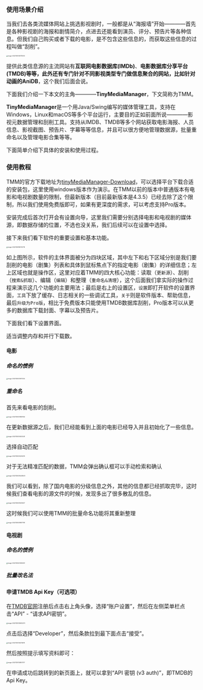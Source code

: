 ### 使用场景介绍

当我们去各类流媒体网站上挑选影视剧时，一般都是从“海报墙”开始————首先是各种影视剧的海报和剧情简介，点进去还能看到演员、评分、预告片等各种信息。但我们自己购买或者下载的电影，是不包含这些信息的，而获取这些信息的过程叫做“刮削”。



<img src="https://kiwi4814-1256211473.cos.ap-nanjing.myqcloud.com//img202211251337871.webp" alt="image-20221125133731203" style="zoom:25%;" />





提供此类信息源的主流网站有**互联网电影数据库(IMDb)**、**电影数据库分享平台(TMDB)**等等，此外还有专门针对不同影视类型专门做信息聚合的网站，比如针对动画的**AniDB**，这个我们后面会说。



下面我们介绍一下本文的主角————**TinyMediaManager**，下文简称为TMM。



**TinyMediaManager**是一个用Java/Swing编写的媒体管理工具，支持在Windows，Linux和macOS等多个平台运行，主要目的正如前面所说————影视元数据管理和刮削工具。支持从IMDB、TMDB等多个网站获取电影海报、人员信息、影视截图、预告片、字幕等等信息，并且可以很方便地管理数据源，批量重命名以及管理电影合集等等。



下面简单介绍下具体的安装和使用过程。

### 使用教程

TMM的官方下载地址为[tinyMediaManager-Download](https://www.tinymediamanager.org/download/)，可以选择平台下载合适的安装包，这里使用windows版本作为演示。在TMM以前的版本中普通版本有电影和电视剧数量的限制，但最新版本（目前最新版本是4.3.5）已经去除了这个限制，所以我们使用免费版即可，如果有更深度的需求，可以考虑支持Pro版本。



安装完成后首次打开会有设置向导，这里我们需要分别选择电影和电视剧的媒体源，即数据存储的位置，不选也没关系，我们后续可以在设置中选择。

接下来我们看下软件的重要设置和基本功能。

<img src="https://kiwi4814-1256211473.cos.ap-nanjing.myqcloud.com//imgimage-20221126180732718.png" alt="image-20221126180732718" style="zoom: 25%;" />

如上图所示，软件的主体界面被分为四块区域，其中左下和右下区域分别是我们要刮削的电影（剧集）列表和具体到鼠标焦点下的指定电影（剧集）的详细信息；左上区域也就是操作区，这里对应着TMM的四大核心功能：读取（`更新源`）、刮削（`搜索&抓取`）、编辑（`编辑`）和整理（`重命名&清理`），这个后面我们拿实际的操作过程来演示这几个功能的主要用法；最后是右上的设置区，`设置`即打开软件的设置界面，`工具`下放了缓存、日志相关的一些调试工具，`关于`则是软件版本、帮助信息，最后`升级为Pro版`，相比于免费版本只能使用TMDB数据库刮削，Pro版本可以从更多的数据库下载封面、字幕以及预告片。



下面我们看下设置界面。

适当调整内存和并行下载数。







#### 电影

##### 命名的惯例

<img src="https://kiwi4814-1256211473.cos.ap-nanjing.myqcloud.com//imgimgimage-20221125213517234.png" alt="image-20221125213517234" style="zoom:25%;" />

##### 重命名

首先来看电影的刮削。

<img src="https://kiwi4814-1256211473.cos.ap-nanjing.myqcloud.com//imgimage-20221125213829144.png" alt="image-20221125213829144" style="zoom:25%;" />

在更新数据源之后，我们已经能看到上面的电影已经导入并且初始化了一些信息。

<img src="https://kiwi4814-1256211473.cos.ap-nanjing.myqcloud.com//imgimage-20221125214020241.png" alt="image-20221125214020241" style="zoom:25%;" />

选择自动匹配

<img src="https://kiwi4814-1256211473.cos.ap-nanjing.myqcloud.com//imgimage-20221125214234216.png" alt="image-20221125214234216" style="zoom:25%;" />

对于无法精准匹配的数据，TMM会弹出确认框可以手动检索和确认

<img src="https://kiwi4814-1256211473.cos.ap-nanjing.myqcloud.com//imgimage-20221125215243620.png" alt="image-20221125215243620" style="zoom:25%;" />

我们可以看到，除了国内电影的分级信息之外，其他的信息都已经抓取完毕，这时候我们查看电影的源文件的时候，发现多出了很多散乱的信息。

<img src="https://kiwi4814-1256211473.cos.ap-nanjing.myqcloud.com//imgimage-20221125215412637.png" alt="image-20221125215412637" style="zoom:25%;" />

这时候我们可以使用TMM的批量命名功能将其重新整理

<img src="https://kiwi4814-1256211473.cos.ap-nanjing.myqcloud.com//imgimage-20221125215807758.png" alt="image-20221125215807758" style="zoom:25%;" />

#### 电视剧

##### 命名的惯例

<img src="https://kiwi4814-1256211473.cos.ap-nanjing.myqcloud.com//imgimage-20221125221635361.png" alt="image-20221125221635361" style="zoom:25%;" />



##### 批量改名法




#### 申请TMDB Api Key（可选项）

在[TMDB官网](https://www.themoviedb.org/)注册后点击右上角头像，选择“账户设置”，然后在左侧菜单栏点击“API” - “请求API密钥”。



<img src="https://kiwi4814-1256211473.cos.ap-nanjing.myqcloud.com//img202211251336769.webp" alt="image-20221125133632270" style="zoom:25%;" />



点击后选择“Developer”，然后条款拉到最下面点击“接受”。



<img src="https://kiwi4814-1256211473.cos.ap-nanjing.myqcloud.com//img202211251342562.webp" alt="image-20221125134215676" style="zoom:25%;" />



然后按照提示填写资料即可：



<img src="https://kiwi4814-1256211473.cos.ap-nanjing.myqcloud.com//img202211251348162.webp" alt="image-20221125134807317" style="zoom:25%;" />



在申请成功后跳转到的新页面上，就可以拿到“API 密钥 (v3 auth)”，即TMDB的Api Key。
